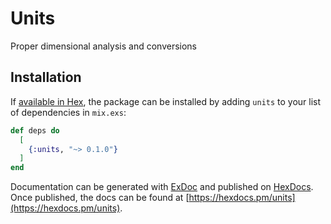 # Units

Proper dimensional analysis and conversions

## Installation

If [available in Hex](https://hex.pm/docs/publish), the package can be installed
by adding `units` to your list of dependencies in `mix.exs`:

```elixir
def deps do
  [
    {:units, "~> 0.1.0"}
  ]
end
```

Documentation can be generated with [ExDoc](https://github.com/elixir-lang/ex_doc)
and published on [HexDocs](https://hexdocs.pm). Once published, the docs can
be found at [https://hexdocs.pm/units](https://hexdocs.pm/units).


